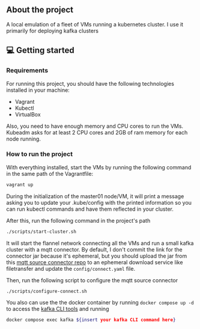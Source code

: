 ## About the project

A local emulation of a fleet of VMs running a kubernetes cluster. I use it primarily for deploying kafka clusters

## 💻 Getting started

### Requirements

For running this project, you should have the following technologies installed in your machine:

- Vagrant
- Kubectl
- VirtualBox

Also, you need to have enough memory and CPU cores to run the VMs. Kubeadm asks for at least 2 CPU cores and 2GB of ram memory for each node running.

### How to run the project

With everything installed, start the VMs by running the following command in the same path of the Vagrantfile:

```bash
vagrant up
```

During the initialization of the master01 node/VM, it will print a message asking you to update your .kube/config with the printed information so you can run kubectl commands and have them reflected in your cluster.

After this, run the following command in the project's path

```bash
./scripts/start-cluster.sh
```

It will start the flannel network connecting all the VMs and run a small kafka cluster with a mqtt connector. By default, I don't commit the link for the connector jar because it's ephemeral, but you should upload the jar from this [mqtt source connector repo](https://github.com/johanvandevenne/kafka-connect-mqtt) to an ephemeral download service like filetransfer and update the `config/connect.yaml` file.

Then, run the following script to configure the mqtt source connector

```bash
./scripts/configure-connect.sh
```

You also can use the the docker container by running `docker compose up -d` to access the [kafka CLI tools](https://docs.confluent.io/kafka/operations-tools/kafka-tools.html) and running

```bash
docker compose exec kafka ${insert your kafka CLI command here}
```
